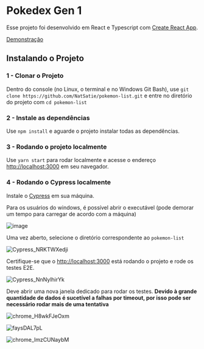 # Pokedex Gen 1

Esse projeto foi desenvolvido em React e Typescript com [Create React App](https://github.com/facebook/create-react-app).

[Demonstração](https://mr34l.sse.codesandbox.io/)

## Instalando o Projeto

### 1 - Clonar o Projeto

Dentro do console (no Linux, o terminal e no Windows Git Bash), use `git clone https://github.com/NatSatie/pokemon-list.git` e entre no diretório do projeto com `cd pokemon-list`

### 2 - Instale as dependências

Use `npm install` e aguarde o projeto instalar todas as dependências.

### 3 - Rodando o projeto localmente

Use `yarn start` para rodar localmente e acesse o endereço [http://localhost:3000](http://localhost:3000) em seu navegador.

### 4 - Rodando o Cypress localmente

Instale o [Cypress](https://docs.cypress.io/guides/getting-started/installing-cypress#Installing) em sua máquina.

Para os usuários do windows, é possível abrir o executável (pode demorar um tempo para carregar de acordo com a máquina)

![image](https://user-images.githubusercontent.com/18223610/128879500-f4f6ffbd-7a98-4dcd-b780-4fbb3f775206.png)

Uma vez aberto, selecione o diretório correspondente ao `pokemon-list`

![Cypress_NRKTWXedji](https://user-images.githubusercontent.com/18223610/128879800-79055085-7919-4f3c-a143-b7a61626c13a.png)

Certifique-se que o [http://localhost:3000](http://localhost:3000) está rodando o projeto e rode os testes E2E.

![Cypress_NnNylhirYk](https://user-images.githubusercontent.com/18223610/128880101-dba00949-c28f-42b2-ac97-385c708fdf4d.png)

Deve abrir uma nova janela dedicado para rodar os testes.
**Devido à grande quantidade de dados é sucetível a falhas por timeout, por isso pode ser necessário rodar mais de uma tentativa**

![chrome_H8wkFJeOxm](https://user-images.githubusercontent.com/18223610/128880301-9ec615f2-9442-4c71-8e6a-d2678b273f0e.png)

![faysDAL7pL](https://user-images.githubusercontent.com/18223610/128880679-a10ead8f-cdae-481b-953f-bd4befd82e61.gif)

![chrome_lmzCUNaybM](https://user-images.githubusercontent.com/18223610/128880692-de44576d-db23-49a6-b574-34bd4cab9571.png)


